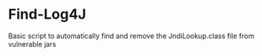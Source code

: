 # Find-Log4J
Basic script to automatically find and remove the JndiLookup.class file from vulnerable jars
